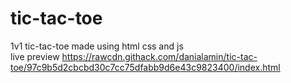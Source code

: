 # tic-tac-toe

1v1 tic-tac-toe made using html css and js                        
live preview https://rawcdn.githack.com/danialamin/tic-tac-toe/97c9b5d2cbcbd30c7cc75dfabb9d6e43c9823400/index.html
